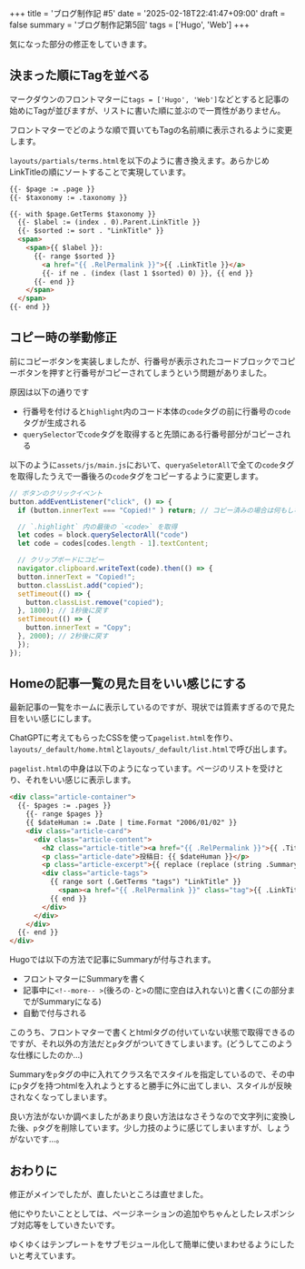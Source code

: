 +++
title = 'ブログ制作記 #5'
date = '2025-02-18T22:41:47+09:00'
draft = false
summary = 'ブログ制作記第5回'
tags = ['Hugo', 'Web']
+++

気になった部分の修正をしていきます。

## 決まった順にTagを並べる
マークダウンのフロントマターに`tags = ['Hugo', 'Web']`などとすると記事の始めにTagが並びますが、リストに書いた順に並ぶので一貫性がありません。

フロントマターでどのような順で買いてもTagの名前順に表示されるように変更します。

`layouts/partials/terms.html`を以下のように書き換えます。あらかじめLinkTitleの順にソートすることで実現しています。

```html
{{- $page := .page }}
{{- $taxonomy := .taxonomy }}

{{- with $page.GetTerms $taxonomy }}
  {{- $label := (index . 0).Parent.LinkTitle }}
  {{- $sorted := sort . "LinkTitle" }}
  <span>
    <span>{{ $label }}:
      {{- range $sorted }}
        <a href="{{ .RelPermalink }}">{{ .LinkTitle }}</a>
        {{- if ne . (index (last 1 $sorted) 0) }}, {{ end }}
      {{- end }}
    </span>
  </span>
{{- end }}
```

## コピー時の挙動修正
前にコピーボタンを実装しましたが、行番号が表示されたコードブロックでコピーボタンを押すと行番号がコピーされてしまうという問題がありました。

原因は以下の通りです
- 行番号を付けると`highlight`内のコード本体の`code`タグの前に行番号の`code`タグが生成される
- `querySelector`で`code`タグを取得すると先頭にある行番号部分がコピーされる

以下のように`assets/js/main.js`において、`queryaSeletorAll`で全ての`code`タグを取得したうえで一番後ろの`code`タグをコピーするように変更します。

```js {hl_lines=["5-7"]}
// ボタンのクリックイベント
button.addEventListener("click", () => {
  if (button.innerText === "Copied!" ) return; // コピー済みの場合は何もしない

  // `.highlight` 内の最後の `<code>` を取得
  let codes = block.querySelectorAll("code")
  let code = codes[codes.length - 1].textContent;

  // クリップボードにコピー
  navigator.clipboard.writeText(code).then(() => {
  button.innerText = "Copied!";
  button.classList.add("copied");
  setTimeout(() => {
    button.classList.remove("copied");
  }, 1800); // 1秒後に戻す
  setTimeout(() => {
    button.innerText = "Copy";
  }, 2000); // 2秒後に戻す
  });
});
```

## Homeの記事一覧の見た目をいい感じにする
最新記事の一覧をホームに表示しているのですが、現状では質素すぎるので見た目をいい感じにします。

ChatGPTに考えてもらったCSSを使って`pagelist.html`を作り、`layouts/_default/home.html`と`layouts/_default/list.html`で呼び出します。

`pagelist.html`の中身は以下のようになっています。ページのリストを受けとり、それをいい感じに表示します。

```html
<div class="article-container">
  {{- $pages := .pages }}
    {{- range $pages }}
    {{ $dateHuman := .Date | time.Format "2006/01/02" }}
    <div class="article-card">
      <div class="article-content">
        <h2 class="article-title"><a href="{{ .RelPermalink }}">{{ .Title }}<a></h2>
        <p class="article-date">投稿日: {{ $dateHuman }}</p>
        <p class="article-excerpt">{{ replace (replace (string .Summary) "<p>" "") "</p>" "" }}</p>
        <div class="article-tags">
          {{ range sort (.GetTerms "tags") "LinkTitle" }}
            <span><a href="{{ .RelPermalink }}" class="tag">{{ .LinkTitle }}</a></span>
          {{ end }}
        </div>
      </div>
    </div>
  {{- end }}
</div>
```

Hugoでは以下の方法で記事にSummaryが付与されます。
- フロントマターにSummaryを書く
- 記事中に`<!--more-- >`(後ろの`-`と`>`の間に空白は入れない)と書く(この部分までがSummaryになる)
- 自動で付与される

このうち、フロントマターで書くとhtmlタグの付いていない状態で取得できるのですが、それ以外の方法だと`p`タグがついてきてしまいます。(どうしてこのような仕様にしたのか…)

Summaryを`p`タグの中に入れてクラス名でスタイルを指定しているので、その中に`p`タグを持つhtmlを入れようとすると勝手に外に出てしまい、スタイルが反映されなくなってしまいます。

良い方法がないか調べましたがあまり良い方法はなさそうなので文字列に変換した後、`p`タグを削除しています。少し力技のように感じてしまいますが、しょうがないです…。

## おわりに
修正がメインでしたが、直したいところは直せました。

他にやりたいこととしては、ページネーションの追加やちゃんとしたレスポンシブ対応等をしていきたいです。

ゆくゆくはテンプレートをサブモジュール化して簡単に使いまわせるようにしたいと考えています。
